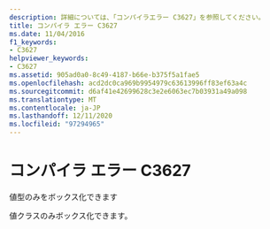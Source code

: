 ```yaml
---
description: 詳細については、「コンパイラエラー C3627」を参照してください。
title: コンパイラ エラー C3627
ms.date: 11/04/2016
f1_keywords:
- C3627
helpviewer_keywords:
- C3627
ms.assetid: 905ad0a0-8c49-4187-b66e-b375f5a1fae5
ms.openlocfilehash: acd2dc0ca969b9954979c63613996ff83ef63a4c
ms.sourcegitcommit: d6af41e42699628c3e2e6063ec7b03931a49a098
ms.translationtype: MT
ms.contentlocale: ja-JP
ms.lasthandoff: 12/11/2020
ms.locfileid: "97294965"
---
```

# <a name="compiler-error-c3627"></a>コンパイラ エラー C3627

値型のみをボックス化できます

値クラスのみボックス化できます。
